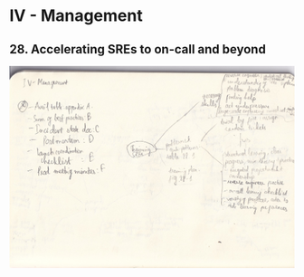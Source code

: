 # IV - Management

## 28. Accelerating SREs to on-call and beyond

<img src="./resources/28.jpg" width="1000">